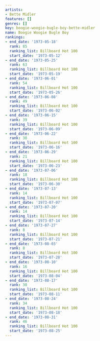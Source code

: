 ```yaml
---
artists:
- Bette Midler
features: []
genres: []
key: boogie-woogie-bugle-boy-bette-midler
name: Boogie Woogie Bugle Boy
rankings:
- end_date: '1973-05-18'
  rank: 85
  ranking_list: Billboard Hot 100
  start_date: '1973-05-12'
- end_date: '1973-05-25'
  rank: 63
  ranking_list: Billboard Hot 100
  start_date: '1973-05-19'
- end_date: '1973-06-01'
  rank: 54
  ranking_list: Billboard Hot 100
  start_date: '1973-05-26'
- end_date: '1973-06-08'
  rank: 49
  ranking_list: Billboard Hot 100
  start_date: '1973-06-02'
- end_date: '1973-06-15'
  rank: 39
  ranking_list: Billboard Hot 100
  start_date: '1973-06-09'
- end_date: '1973-06-22'
  rank: 30
  ranking_list: Billboard Hot 100
  start_date: '1973-06-16'
- end_date: '1973-06-29'
  rank: 21
  ranking_list: Billboard Hot 100
  start_date: '1973-06-23'
- end_date: '1973-07-06'
  rank: 18
  ranking_list: Billboard Hot 100
  start_date: '1973-06-30'
- end_date: '1973-07-13'
  rank: 14
  ranking_list: Billboard Hot 100
  start_date: '1973-07-07'
- end_date: '1973-07-20'
  rank: 14
  ranking_list: Billboard Hot 100
  start_date: '1973-07-14'
- end_date: '1973-07-27'
  rank: 8
  ranking_list: Billboard Hot 100
  start_date: '1973-07-21'
- end_date: '1973-08-03'
  rank: 8
  ranking_list: Billboard Hot 100
  start_date: '1973-07-28'
- end_date: '1973-08-10'
  rank: 16
  ranking_list: Billboard Hot 100
  start_date: '1973-08-04'
- end_date: '1973-08-17'
  rank: 30
  ranking_list: Billboard Hot 100
  start_date: '1973-08-11'
- end_date: '1973-08-24'
  rank: 34
  ranking_list: Billboard Hot 100
  start_date: '1973-08-18'
- end_date: '1973-08-31'
  rank: 46
  ranking_list: Billboard Hot 100
  start_date: '1973-08-25'
---
```



